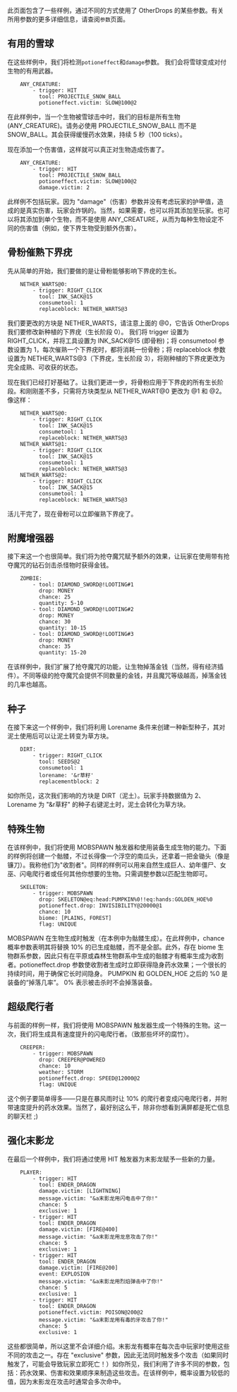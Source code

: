 此页面包含了一些样例，通过不同的方式使用了 OtherDrops 的某些参数。有关所用参数的更多详细信息，请查阅`参数`页面。

## 有用的雪球
在这些样例中，我们将检测`potioneffect`和`damage`参数。 我们会将雪球变成对付生物的有用武器。
```
    ANY_CREATURE:
        - trigger: HIT
          tool: PROJECTILE_SNOW_BALL
          potioneffect.victim: SLOW@100@2
```
在此样例中，当一个生物被雪球击中时，我们的目标是所有生物 (ANY_CREATURE)。请务必使用 PROJECTILE_SNOW_BALL 而不是 SNOW_BALL。其会获得缓慢药水效果，持续 5 秒（100 ticks）。

现在添加一个伤害值，这样就可以真正对生物造成伤害了。
```
    ANY_CREATURE:
        - trigger: HIT
          tool: PROJECTILE_SNOW_BALL
          potioneffect.victim: SLOW@100@2
          damage.victim: 2
```
此样例不包括玩家。因为 "damage"（伤害）参数并没有考虑玩家的护甲值，造成的是真实伤害，玩家会炸锅的。当然，如果需要，也可以将其添加至玩家。也可以将其添加到单个生物，而不是使用 ANY_CREATURE，从而为每种生物设定不同的伤害值（例如，使下界生物受到额外伤害）。

## 骨粉催熟下界疣
先从简单的开始，我们要做的是让骨粉能够影响下界疣的生长。
```
    NETHER_WARTS@0:
        - trigger: RIGHT_CLICK
          tool: INK_SACK@15
          consumetool: 1
          replaceblock: NETHER_WARTS@3
```
我们要更改的方块是 NETHER_WARTS，请注意上面的 @0，它告诉 OtherDrops 我们要修改新种植的下界疣（生长阶段 0）。 我们将 trigger 设置为 RIGHT_CLICK，并将工具设置为 INK_SACK@15 (即骨粉)；将 consumetool 参数设置为 1，每次催熟一个下界疣时，都将消耗一份骨粉；将 replaceblock 参数设置为 NETHER_WARTS@3（下界疣，生长阶段 3），将刚种植的下界疣更改为完全成熟、可收获的状态。

现在我们已经打好基础了。让我们更进一步，将骨粉应用于下界疣的所有生长阶段。和刚刚差不多，只需将方块类型从 NETHER_WART@0 更改为 @1 和 @2。像这样：
```
    NETHER_WARTS@0:
        - trigger: RIGHT_CLICK
          tool: INK_SACK@15
          consumetool: 1
          replaceblock: NETHER_WARTS@3
    NETHER_WARTS@1:
        - trigger: RIGHT_CLICK
          tool: INK_SACK@15
          consumetool: 1
          replaceblock: NETHER_WARTS@3
    NETHER_WARTS@2:
        - trigger: RIGHT_CLICK
          tool: INK_SACK@15
          consumetool: 1
          replaceblock: NETHER_WARTS@3
```
活儿干完了，现在骨粉可以立即催熟下界疣了。

## 附魔增强器
接下来这一个也很简单。我们将为抢夺魔咒赋予额外的效果，让玩家在使用带有抢夺魔咒的钻石剑击杀怪物时获得金钱。
```
    ZOMBIE:
        - tool: DIAMOND_SWORD@!LOOTING#1
          drop: MONEY
          chance: 25
          quantity: 5-10
        - tool: DIAMOND_SWORD@!LOOTING#2
          drop: MONEY
          chance: 30
          quantity: 10-15
        - tool: DIAMOND_SWORD@!LOOTING#3
          drop: MONEY
          chance: 35
          quantity: 15-20
```
在该样例中，我们扩展了抢夺魔咒的功能，让生物掉落金钱（当然，得有经济插件）。不同等级的抢夺魔咒会提供不同数量的金钱，并且魔咒等级越高，掉落金钱的几率也越高。

## 种子
在接下来这一个样例中，我们将利用 Lorename 条件来创建一种新型种子，其对泥土使用后可以让泥土转变为草方块。
```
    DIRT:
        - trigger: RIGHT_CLICK
          tool: SEEDS@2
          consumetool: 1
          lorename: '&r草籽'
          replacementblock: 2
```
如你所见，这次我们影响的方块是 DIRT（泥土）。玩家手持数据值为 2、Lorename 为 "&r草籽" 的种子右键泥土时，泥土会转化为草方块。

## 特殊生物
在该样例中，我们将使用 MOBSPAWN 触发器和使用装备生成生物的能力。下面的样例将创建一个骷髅，不过长得像一个浮空的南瓜头，还拿着一把金锄头（像是镰刀）。我称他们为"收割者"。同样的样例可以用来自然生成巨人、幼年僵尸、女巫、闪电爬行者或任何其他你想要的生物。只需调整参数以匹配生物即可。
```
    SKELETON:
        - trigger: MOBSPAWN
          drop: SKELETON@eq:head:PUMPKIN%0!!eq:hands:GOLDEN_HOE%0
          potioneffect.drop: INVISIBILITY@20000@1
          chance: 10
          biome: [PLAINS, FOREST]
          flag: UNIQUE
```
MOBSPAWN 在生物生成时触发（在本例中为骷髅生成）。在此样例中，chance 概率参数表明其将替换 10% 的已生成骷髅，而不是全部。此外，存在 biome 生物群系参数，因此只有在平原或森林生物群系中生成的骷髅才有概率生成为收割者。potioneffect.drop 参数使收割者生成时立即获得隐身药水效果；一个很长的持续时间，用于确保它长时间隐身。 PUMPKIN 和 GOLDEN_HOE 之后的 %0 是装备的“掉落几率”。 0% 表示被击杀时不会掉落装备。

## 超级爬行者
与前面的样例一样，我们将使用 MOBSPAWN 触发器生成一个特殊的生物。这一次，我们将生成具有速度提升的闪电爬行者。（致那些坏坏的腐竹）。
```
    CREEPER:
        - trigger: MOBSPAWN
          drop: CREEPER@POWERED
          chance: 10
          weather: STORM
          potioneffect.drop: SPEED@12000@2
          flag: UNIQUE
```
这个例子要简单得多——只是在暴风雨时让 10% 的爬行者变成闪电爬行者，并附带速度提升的药水效果。当然了，最好别这么干，除非你想看到满屏都是死亡信息的聊天栏 ;)

## 强化末影龙
在最后一个样例中，我们将通过使用 HIT 触发器为末影龙赋予一些新的力量。
```
    PLAYER:
        - trigger: HIT
          tool: ENDER_DRAGON
          damage.victim: [LIGHTNING]
          message.victim: "&a末影龙用闪电击中了你!"
          chance: 5
          exclusive: 1
        - trigger: HIT
          tool: ENDER_DRAGON
          damage.victim: [FIRE@400]
          message.victim: "&a末影龙用龙息攻击了你!"
          chance: 5
          exclusive: 1
        - trigger: HIT
          tool: ENDER_DRAGON
          damage.victim: [FIRE@200]
          event: EXPLOSION
          message.victim: "&a末影龙用烈焰弹击中了你!"
          chance: 5
          exclusive: 1
        - trigger: HIT
          tool: ENDER_DRAGON
          potioneffect.victim: POISON@200@2
          message.victim: "&a末影龙用有毒的牙攻击了你!"
          chance: 5
          exclusive: 1
```
这些都很简单，所以这里不会详细介绍。末影龙有概率在每次击中玩家时使用这些不同的攻击之一。存在 "exclusive" 参数，因此无法同时触发多个攻击（如果同时触发了，可能会导致玩家立即死亡！）如你所见，我们利用了许多不同的参数，包括：药水效果、伤害和效果顺序来制造这些攻击。在该样例中，概率设置为较低的值，因为末影龙在攻击时通常会多次命中。